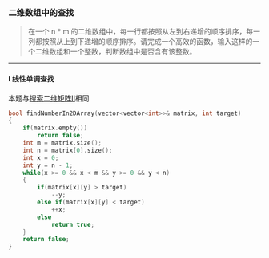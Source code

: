 ### 二维数组中的查找

> 在一个 n * m 的二维数组中，每一行都按照从左到右递增的顺序排序，每一列都按照从上到下递增的顺序排序。请完成一个高效的函数，输入这样的一个二维数组和一个整数，判断数组中是否含有该整数。  

----------

#### I 线性单调查找

本题与[搜索二维矩阵II](./%230240%20Search%20a%202D%20Matrix%20II%20搜索二维矩阵%20II.md)相同  

```cpp
bool findNumberIn2DArray(vector<vector<int>>& matrix, int target) 
{
    if(matrix.empty())
        return false;
    int m = matrix.size();
    int n = matrix[0].size();
    int x = 0;
    int y = n - 1;
    while(x >= 0 && x < m && y >= 0 && y < n)
    {
        if(matrix[x][y] > target)
            --y;
        else if(matrix[x][y] < target)
            ++x;
        else
            return true;
    }
    return false;
}
```

